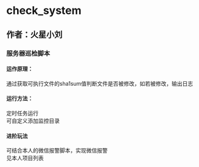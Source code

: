 # check_system
## 作者：火星小刘
### 服务器巡检脚本
#### 运作原理：  
通过获取可执行文件的sha1sum值判断文件是否被修改，如若被修改，输出日志  
#### 运行方法：  
定时任务运行  
可自定义添加监控目录
#### 进阶玩法
可结合本人的微信报警脚本，实现微信报警  
见本人项目列表